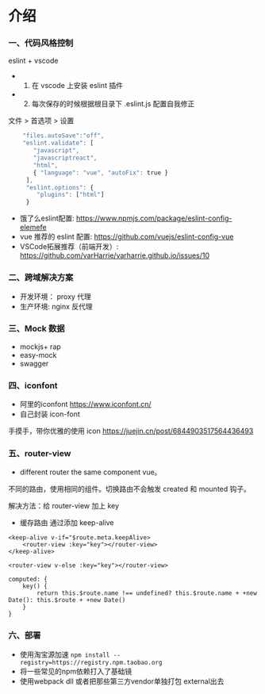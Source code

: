 # 介绍

### 一、代码风格控制

eslint + vscode

- 1. 在 vscode 上安装 eslint 插件
- 2. 每次保存的时候根据根目录下 .eslint.js 配置自我修正

文件 > 首选项 > 设置 

```js
    "files.autoSave":"off",
    "eslint.validate": [
       "javascript",
       "javascriptreact",
       "html",
       { "language": "vue", "autoFix": true }
     ],
     "eslint.options": {
        "plugins": ["html"]
     }
```

- 饿了么eslint配置: https://www.npmjs.com/package/eslint-config-elemefe
- vue 推荐的 eslint 配置: https://github.com/vuejs/eslint-config-vue
- VSCode拓展推荐（前端开发）: https://github.com/varHarrie/varharrie.github.io/issues/10

### 二、跨域解决方案

- 开发环境： proxy 代理
- 生产环境: nginx 反代理

### 三、Mock 数据

- mockjs+ rap
- easy-mock
- swagger

### 四、iconfont

- 阿里的iconfont https://www.iconfont.cn/
- 自己封装 icon-font

手摸手，带你优雅的使用 icon https://juejin.cn/post/6844903517564436493

### 五、router-view

- different router the same component vue。

不同的路由，使用相同的组件。切换路由不会触发 created 和 mounted 钩子。

解决方法：给 router-view 加上 key

- 缓存路由
通过添加 keep-alive 

```vue
<keep-alive v-if="$route.meta.keepAlive>
    <router-view :key="key"></router-view>
</keep-alive>

<router-view v-else :key="key"></router-view>

computed: {
    key() {
        return this.$route.name !== undefined? this.$route.name + +new Date(): this.$route + +new Date()
    }
}
```


### 六、部署

- 使用淘宝源加速 ```npm install --registry=https://registry.npm.taobao.org```
- 将一些常见的npm依赖打入了基础镜
- 使用webpack dll 或者把那些第三方vendor单独打包 external出去

